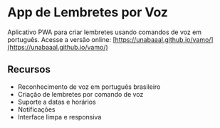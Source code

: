 # App de Lembretes por Voz

Aplicativo PWA para criar lembretes usando comandos de voz em português. 
Acesse a versão online: [https://unabaaal.github.io/vamo/](https://unabaaal.github.io/vamo/)

## Recursos

- Reconhecimento de voz em português brasileiro
- Criação de lembretes por comando de voz
- Suporte a datas e horários
- Notificações
- Interface limpa e responsiva
